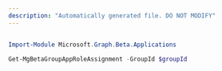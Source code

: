 ```yaml
---
description: "Automatically generated file. DO NOT MODIFY"
---
```


```powershell

Import-Module Microsoft.Graph.Beta.Applications

Get-MgBetaGroupAppRoleAssignment -GroupId $groupId

```